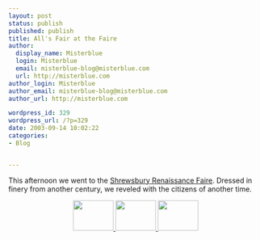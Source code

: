 ```yaml
---
layout: post
status: publish
published: publish
title: All's Fair at the Faire
author:
  display_name: Misterblue
  login: Misterblue
  email: misterblue-blog@misterblue.com
  url: http://misterblue.com
author_login: Misterblue
author_email: misterblue-blog@misterblue.com
author_url: http://misterblue.com

wordpress_id: 329
wordpress_url: /?p=329
date: 2003-09-14 10:02:22
categories:
- Blog


---
```

<p>
This afternoon we went to the
<a href="http://www.shrewfaire.com/">Shrewsbury Renaissance Faire</a>.
Dressed in finery from another century, we reveled with the
citizens of another time.
</p>
<center>
<a href="http://pics.misterblue.com/onepic/20030914-Shrewsbury/w640/h480/IMG_2288.jpg"
      target="onepic">
    <img src="http://pics.misterblue.com/20030914-Shrewsbury/80/60/IMG_2288.jpg"
            height="60" width="80" alt=""/>
</a>
<a href="http://pics.misterblue.com/onepic/20030914-Shrewsbury/w640/h480/IMG_2268.jpg"
      target="onepic">
    <img src="http://pics.misterblue.com/20030914-Shrewsbury/80/60/IMG_2268.jpg"
            height="60" width="80" alt=""/>
</a>
<a href="http://pics.misterblue.com/onepic/20030914-Shrewsbury/w640/h480/IMG_2261.jpg"
      target="onepic">
    <img src="http://pics.misterblue.com/20030914-Shrewsbury/80/60/IMG_2261.jpg"
            height="60" width="80" alt=""/>
</a>
</center>
